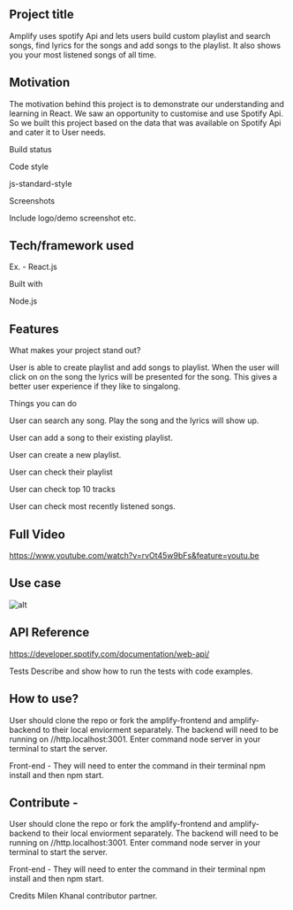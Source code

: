 ## Project title
Amplify uses spotify Api and lets users build custom playlist and search songs, find lyrics for the songs and add songs to the playlist. It also shows you your most listened songs of all time. 

## Motivation
The motivation behind this project is to demonstrate our understanding and learning in React. We saw an opportunity to customise and use Spotify Api. So we built this project based on the data that was available on Spotify Api and cater it to User needs. 

Build status

Code style

js-standard-style

Screenshots

Include logo/demo screenshot etc.

## Tech/framework used
Ex. - React.js

Built with

Node.js

## Features
What makes your project stand out?

User is able to create playlist and add songs to playlist. When the user will click on on the song the lyrics will be presented for the song. This gives a better user experience if they like to singalong. 

Things you can do

User can search any song. Play the song and the lyrics will show up. 

User can add a song to their existing playlist. 

User can create a new playlist. 

User can check their playlist 

User can check top 10 tracks

User can check most recently listened songs. 


## Full Video 
https://www.youtube.com/watch?v=rvOt45w9bFs&feature=youtu.be

## Use case 

![alt](https://j.gifs.com/r8ql5W.gif)

## API Reference

https://developer.spotify.com/documentation/web-api/

Tests
Describe and show how to run the tests with code examples.

## How to use?
User should clone the repo or fork the amplify-frontend and amplify-backend to their local enviorment separately. The backend will need to be running on //http.localhost:3001. Enter command node server in your terminal to start the server. 

Front-end - 
They will need to enter the command in their terminal npm install and then npm start.  



## Contribute - 

User should clone the repo or fork the amplify-frontend and amplify-backend to their local enviorment separately. The backend will need to be running on //http.localhost:3001. Enter command node server in your terminal to start the server. 

Front-end - 
They will need to enter the command in their terminal npm install and then npm start.  


Credits
Milen Khanal contributor partner. 

